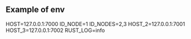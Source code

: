 ## Example of env
HOST=127.0.0.1:7000
ID_NODE=1
ID_NODES=2,3
HOST_2=127.0.0.1:7001
HOST_3=127.0.0.1:7002
RUST_LOG=info

